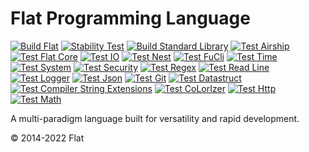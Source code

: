 Flat Programming Language
===========================
[![Build Flat](https://github.com/FlatLang/Flat/actions/workflows/build.yml/badge.svg)](https://github.com/FlatLang/Flat/actions/workflows/build.yml)
[![Stability Test](https://github.com/FlatLang/Stability-Test/actions/workflows/stability-test.yml/badge.svg)](https://github.com/FlatLang/Stability-Test/actions/workflows/stability-test.yml)
[![Build Standard Library](https://github.com/FlatLang/Standard-Library/actions/workflows/build.yml/badge.svg)](https://github.com/FlatLang/Standard-Library/actions/workflows/build.yml)
[![Test Airship](https://github.com/FlatLang/Airship/actions/workflows/build.yml/badge.svg)](https://github.com/FlatLang/Airship/actions/workflows/build.yml)
[![Test Flat Core](https://github.com/FlatLang/Flat-Core/actions/workflows/test.yml/badge.svg)](https://github.com/FlatLang/Flat-Core/actions/workflows/test.yml)
[![Test IO](https://github.com/FlatLang/IO/actions/workflows/test.yml/badge.svg)](https://github.com/FlatLang/IO/actions/workflows/test.yml)
[![Test Nest](https://github.com/FlatLang/Nest/actions/workflows/test.yml/badge.svg)](https://github.com/FlatLang/Nest/actions/workflows/test.yml)
[![Test FuCli](https://github.com/FlatLang/FuCli/actions/workflows/test.yml/badge.svg)](https://github.com/FlatLang/FuCli/actions/workflows/test.yml)
[![Test Time](https://github.com/FlatLang/Time/actions/workflows/test.yml/badge.svg)](https://github.com/FlatLang/Time/actions/workflows/test.yml)
[![Test System](https://github.com/FlatLang/System/actions/workflows/test.yml/badge.svg)](https://github.com/FlatLang/System/actions/workflows/test.yml)
[![Test Security](https://github.com/FlatLang/Security/actions/workflows/test.yml/badge.svg)](https://github.com/FlatLang/Security/actions/workflows/test.yml)
[![Test Regex](https://github.com/FlatLang/Regex/actions/workflows/test.yml/badge.svg)](https://github.com/FlatLang/Regex/actions/workflows/test.yml)
[![Test Read Line](https://github.com/FlatLang/Read-Line/actions/workflows/test.yml/badge.svg)](https://github.com/FlatLang/Read-Line/actions/workflows/test.yml)
[![Test Logger](https://github.com/FlatLang/Logger/actions/workflows/test.yml/badge.svg)](https://github.com/FlatLang/Logger/actions/workflows/test.yml)
[![Test Json](https://github.com/FlatLang/Json/actions/workflows/test.yml/badge.svg)](https://github.com/FlatLang/Json/actions/workflows/test.yml)
[![Test Git](https://github.com/FlatLang/Git/actions/workflows/test.yml/badge.svg)](https://github.com/FlatLang/Git/actions/workflows/test.yml)
[![Test Datastruct](https://github.com/FlatLang/Datastruct/actions/workflows/test.yml/badge.svg)](https://github.com/FlatLang/Datastruct/actions/workflows/test.yml)
[![Test Compiler String Extensions](https://github.com/FlatLang/Compiler-String-Extensions/actions/workflows/test.yml/badge.svg)](https://github.com/FlatLang/Compiler-String-Extensions/actions/workflows/test.yml)
[![Test CoLorIzer](https://github.com/FlatLang/CoLorIzer/actions/workflows/test.yml/badge.svg)](https://github.com/FlatLang/CoLorIzer/actions/workflows/test.yml)
[![Test Http](https://github.com/FlatLang/Http/actions/workflows/test.yml/badge.svg)](https://github.com/FlatLang/Http/actions/workflows/test.yml)
[![Test Math](https://github.com/FlatLang/Math/actions/workflows/test.yml/badge.svg)](https://github.com/FlatLang/Math/actions/workflows/test.yml)

A multi-paradigm language built for versatility and rapid development.

© 2014-2022 Flat
